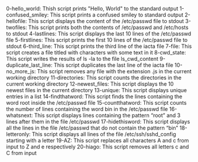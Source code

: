 0-hello_world: Thish script prints "Hello, World" to the standard output
1-confused_smiley: This script prints a confused smiley to standard output
2-hellofile: This script displays the content of the /etc/passwd file to stdout
3-twofiles: This script prints both the contents of /etc/passwd and /etc/hosts to stdout
4-lastlines: This script displays the last 10 lines of the /etc/passwd file
5-firstlines: This script prints the first 10 lines of the /etc/passwd file to stdout
6-third_line: This script prints the third line of the iacta file
7-file: This script creates a file titled with characters with some text in it
8-cwd_state: This script writes the results of ls -la to the file ls_cwd_content
9-duplicate_last_line: This script duplicates the last line of the iacta file
10-no_more_js: This script removes any file with the extension .js in the current working directory
11-directories: This script counts the directories in the current working directory
12-newest_files: This script displays the 10 newest files in the current directory
13-unique: This script displays unique entries in a list
14-findthatword: This script finds the lines containing the word root inside the /etc/passwd file
15-countthatword: This script counts the number of lines containing the word bin in the /etc/passwd file
16-whatsnext: This script displays lines containing the pattern “root” and 3 lines after them in the file /etc/passwd
17-hidethisword: This script displays all the lines in the file /etc/passwd that do not contain the pattern “bin”
18-letteronly: This script displays all lines of the file /etc/ssh/sshd_config starting with a letter
19-AZ: This script replaces all characters A and c from input to Z and e respectively
20-hiago: This script removes all letters c and C from input
